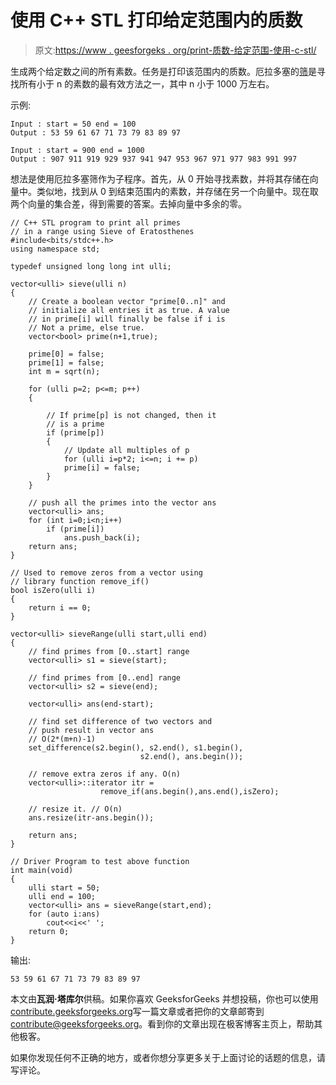 # 使用 C++ STL 打印给定范围内的质数

> 原文:[https://www . geesforgeks . org/print-质数-给定范围-使用-c-stl/](https://www.geeksforgeeks.org/print-prime-numbers-given-range-using-c-stl/)

生成两个给定数之间的所有素数。任务是打印该范围内的质数。厄拉多塞的[筛](https://www.geeksforgeeks.org/sieve-of-eratosthenes/)是寻找所有小于 n 的素数的最有效方法之一，其中 n 小于 1000 万左右。

示例:

```
Input : start = 50 end = 100
Output : 53 59 61 67 71 73 79 83 89 97

Input : start = 900 end = 1000
Output : 907 911 919 929 937 941 947 953 967 971 977 983 991 997

```

想法是使用厄拉多塞筛作为子程序。首先，从 0 开始寻找素数，并将其存储在向量中。类似地，找到从 0 到结束范围内的素数，并存储在另一个向量中。现在取两个向量的集合差，得到需要的答案。去掉向量中多余的零。

```
// C++ STL program to print all primes 
// in a range using Sieve of Eratosthenes 
#include<bits/stdc++.h>
using namespace std;

typedef unsigned long long int ulli;

vector<ulli> sieve(ulli n)
{
    // Create a boolean vector "prime[0..n]" and
    // initialize all entries it as true. A value
    // in prime[i] will finally be false if i is
    // Not a prime, else true.
    vector<bool> prime(n+1,true);

    prime[0] = false;
    prime[1] = false;
    int m = sqrt(n);

    for (ulli p=2; p<=m; p++)
    {

        // If prime[p] is not changed, then it
        // is a prime 
        if (prime[p])
        {
            // Update all multiples of p
            for (ulli i=p*2; i<=n; i += p)
            prime[i] = false;
        }
    }

    // push all the primes into the vector ans
    vector<ulli> ans;
    for (int i=0;i<n;i++)
        if (prime[i])
            ans.push_back(i);
    return ans;
}

// Used to remove zeros from a vector using 
// library function remove_if()
bool isZero(ulli i)
{
    return i == 0;
}

vector<ulli> sieveRange(ulli start,ulli end)
{
    // find primes from [0..start] range
    vector<ulli> s1 = sieve(start);  

    // find primes from [0..end] range 
    vector<ulli> s2 = sieve(end);  

    vector<ulli> ans(end-start);

    // find set difference of two vectors and
    // push result in vector ans
    // O(2*(m+n)-1) 
    set_difference(s2.begin(), s2.end(), s1.begin(), 
                             s2.end(), ans.begin());

    // remove extra zeros if any. O(n)
    vector<ulli>::iterator itr =
                    remove_if(ans.begin(),ans.end(),isZero);

    // resize it. // O(n)
    ans.resize(itr-ans.begin());

    return ans;
}

// Driver Program to test above function
int main(void)
{ 
    ulli start = 50;
    ulli end = 100;
    vector<ulli> ans = sieveRange(start,end);
    for (auto i:ans)
        cout<<i<<' ';
    return 0;
}
```

输出:

```
53 59 61 67 71 73 79 83 89 97

```

本文由**瓦润·塔库尔**供稿。如果你喜欢 GeeksforGeeks 并想投稿，你也可以使用[contribute.geeksforgeeks.org](http://www.contribute.geeksforgeeks.org)写一篇文章或者把你的文章邮寄到 contribute@geeksforgeeks.org。看到你的文章出现在极客博客主页上，帮助其他极客。

如果你发现任何不正确的地方，或者你想分享更多关于上面讨论的话题的信息，请写评论。